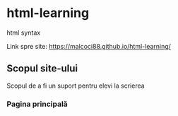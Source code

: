 # html-learning
html syntax

Link spre site: https://malcoci88.github.io/html-learning/

## Scopul site-ului
Scopul de a fi un suport pentru elevi la scrierea

### Pagina principală
